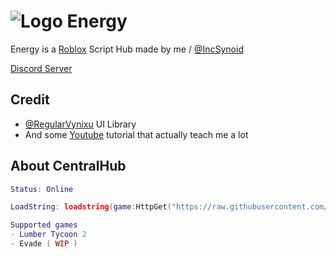 
# ![Logo](https://cdn.discordapp.com/attachments/1038465796361429075/1039546494887407697/icons8-conflict-30.png) Energy

Energy is a [Roblox](roblox.com) Script Hub made by me / [@IncSynoid](https://github.com/incSynoid)

[Discord Server](https://dsc.gg/energysoftware)

## Credit

 - [@RegularVynixu](https://github.com/RegularVynixu) UI Library
 - And some [Youtube](https://youtube.com) tutorial that actually teach me a lot

## About CentralHub

```lua
Status: Online
```
```Lua
LoadString: loadstring(game:HttpGet("https://raw.githubusercontent.com/incSynoid/Energy/main/Script/Loader.lua"))()
```
```lua
Supported games
- Lumber Tycoon 2
- Evade ( WIP )
```

